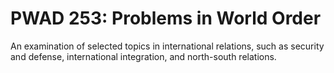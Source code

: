 # PWAD 253: Problems in World Order

An examination of selected topics in international relations, such as security and defense, international integration, and north-south relations.